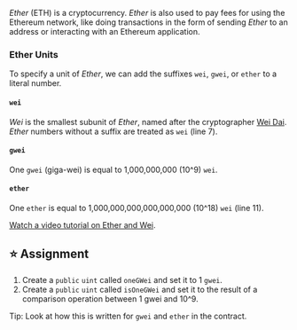*Ether* (ETH) is a cryptocurrency. *Ether* is also used to pay fees for using the Ethereum network, like doing transactions in the form of sending *Ether* to an address or interacting with an Ethereum application.

### Ether Units
To specify a unit of *Ether*, we can add the suffixes `wei`, `gwei`, or `ether` to a literal number.

#### `wei`
*Wei* is the smallest subunit of *Ether*, named after the cryptographer [Wei Dai](https://en.wikipedia.org/wiki/Wei_Dai). *Ether* numbers without a suffix are treated as `wei` (line 7).

#### `gwei`
One `gwei` (giga-wei) is equal to 1,000,000,000 (10^9) `wei`.

#### `ether`
One `ether` is equal to 1,000,000,000,000,000,000 (10^18) `wei` (line 11).

<a href="https://www.youtube.com/watch?v=ybPQsjssyNw" target="_blank">Watch a video tutorial on Ether and Wei</a>.

## ⭐️ Assignment
1. Create a `public` `uint` called `oneGWei` and set it to 1 `gwei`.
2. Create a `public` `uint` called `isOneGWei` and set it to the result of a comparison operation between 1 gwei and 10^9.

Tip: Look at how this is written for `gwei` and `ether` in the contract.